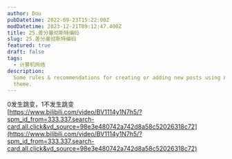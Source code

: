 ```yaml
---
author: Dou
pubDatetime: 2022-09-23T15:22:00Z
modDatetime: 2023-12-21T09:12:47.400Z
title: 25.差分曼彻斯特编码
slug: 25.差分曼彻斯特编码
featured: true
draft: false
tags:
  - 计算机网络
description:
  Some rules & recommendations for creating or adding new posts using AstroPaper
  theme.
---
```


0发生跳变，1不发生跳变<br />[https://www.bilibili.com/video/BV1114y1N7h5/?spm_id_from=333.337.search-card.all.click&vd_source=98e3e480742a742d8a58c52026318c72](https://www.bilibili.com/video/BV1114y1N7h5/?spm_id_from=333.337.search-card.all.click&vd_source=98e3e480742a742d8a58c52026318c72)
